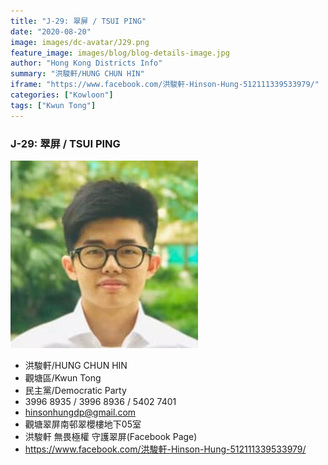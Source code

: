 ```yaml
---
title: "J-29: 翠屏 / TSUI PING"
date: "2020-08-20"
image: images/dc-avatar/J29.png
feature_image: images/blog/blog-details-image.jpg
author: "Hong Kong Districts Info"
summary: "洪駿軒/HUNG CHUN HIN"
iframe: "https://www.facebook.com/洪駿軒-Hinson-Hung-512111339533979/"
categories: ["Kowloon"]
tags: ["Kwun Tong"]
---
```


### J-29: 翠屏 / TSUI PING  
![](/images/dc-avatar/J29.png)  

 - 洪駿軒/HUNG CHUN HIN  
 - 觀塘區/Kwun Tong  
 - 民主黨/Democratic Party  
 - 3996 8935 / 3996 8936 / 5402 7401  
 - hinsonhungdp@gmail.com  
 - 觀塘翠屏南邨翠櫻樓地下05室  
 - 洪駿軒 無畏極權 守護翠屏(Facebook Page)  
 - https://www.facebook.com/洪駿軒-Hinson-Hung-512111339533979/
